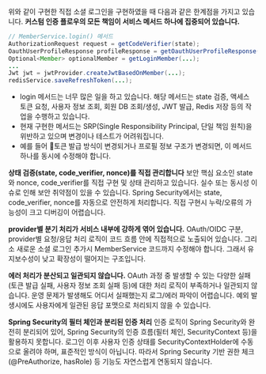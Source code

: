 



위와 같이 구현한 직접 소셜 로그인을 구현하였을 때 다음과 같은 한계점을 가지고 있습니다.
**커스텀 인증 플로우의 모든 책임이 서비스 메서드 하나에 집중되어 있습니다.** 
```java
// MemberService.login() 메서드
AuthorizationRequest request = getCodeVerifier(state);
OauthUserProfileResponse profileResponse = getOauthUserProfileResponse(...);
Optional<Member> optionalMember = getLoginMember(...);
...
Jwt jwt = jwtProvider.createJwtBasedOnMember(...);
redisService.saveRefreshToken(...);
```
- login 메서드는 너무 많은 일을 하고 있습니다. 해당 메서드는 state 검증, 액세스 토큰 요청, 사용자 정보 조회, 회원 DB 조회/생성, JWT 발급, Redis 저장 등의 작업을 수행하고 있습니다.
- 현재 구현한 메서드는 SRP(Single Responsibility Principal, 단일 책임 원칙)을 위반하고 있으며 변경이나 테스트가 어려워집니다.
- 예를 들어 토큰 발급 방식이 변경되거나 프로필 정보 구조가 변경되면, 이 메서드 하나를 동시에 수정해야 합니다.

**상태 검증(state, code_verifier, nonce)를 직접 관리합니다**
보안 핵심 요소인 state와 nonce, code_verifier를 직접 구현 및 상태 관리하고 있습니다. 실수 또는 동시성 이슈로 인해 보안 취약점이 있을 수 있습니다. Spring Security에서는 state, code_verifier, nonce를 자동으로 안전하게 처리합니다. 직접 구현시 누락/오류의 가능성이 크고 디버깅이 어렵습니다.

**provider별 분기 처리가 서비스 내부에 강하게 엮어 있습니다.**
OAuth/OIDC 구분, provider별 요청/응답 처리 로직이 코드 흐름 안에 직접적으로 노출되어 있습니다. 그리소 새로운 소셜 로그인 추가시 MemberService 코드까지 수정해야 합니다. 그래서 유지보수성이 낮고 확장성이 떨어지는 구조입니다.

**에러 처리가 분산되고 일관되지 않습니다.**
OAuth 과정 중 발생할 수 있는 다양한 실패(토큰 발급 실패, 사용자 정보 조회 실패 등)에 대한 처리 로직이 부족하거나 일관되지 않습니다. 운영 문제가 발생해도 어디서 실패했는지 로그/에러 파악이 어렵습니다. 예외 발생시에도 사용자에게 일관된 응답 포맷으로 처리되지 않을 수 있습니다.

**Spring Security의 필터 체인과 분리된 인증 처리**
인증 로직이 Spring Security와 완전히 분리되어 있어, Spring Security의 인증 흐름(필터 체인, SecurityContext 등)을 활용하지 못합니다. 로그인 이후 사용자 인증 상태를 SecurityContextHolder에 수동으로 올려야 하며, 표준적인 방식이 아닙니다. 따라서 Spring Security 기반 권한 체크(@PreAuthorize, hasRole) 등 기능도 자연스럽게 연동되지 않습니다.
